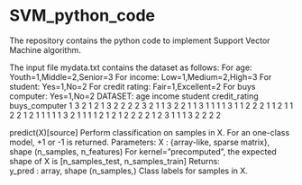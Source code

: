 # SVM_python_code
The repository contains the python code to implement Support Vector Machine algorithm.

The input file mydata.txt contains the dataset as follows:
For age: Youth=1,Middle=2,Senior=3 For income: Low=1,Medium=2,High=3 For student: Yes=1,No=2
For credit rating: Fair=1,Excellent=2 For buys computer: Yes=1,No=2
DATASET:
age	income	student	credit_rating buys_computer
1	3	2	1	           2
1	3	2	2	           2
2	3	2	1	           1
3	2	2	1	           1
3	1	1	1	           1
3	1	1	2	           2
2	1	1	2	           1
1	2	2	1	           2
1	1	1	1	           1
3	2	1	1	           1
1	2	1	2	           1
2	2	2	2	           1
2	3	1	1	           1
3	2	2	2	           2



predict(X)[source]
Perform classification on samples in X.
For an one-class model, +1 or -1 is returned.
Parameters:	
X : {array-like, sparse matrix}, shape (n_samples, n_features)
For kernel=”precomputed”, the expected shape of X is [n_samples_test, n_samples_train]
Returns:	
y_pred : array, shape (n_samples,)
Class labels for samples in X.
